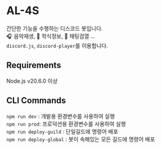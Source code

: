 # AL-4S
간단한 기능을 수행하는 디스코드 봇입니다.  
🎧 음악재생, 🍚 학식정보, 💬 채팅검열 ...  
`discord.js`, `discord-player`를 이용합니다.

## Requirements
Node.js v20.6.0 이상

## CLI Commands
`npm run dev` : 개발용 환경변수를 사용하여 실행  
`npm run prod`: 프로덕션용 환경변수를 사용하여 실행  
`npm run deploy-guild` : 단일길드에 명령어 배포  
`npm run deploy-global` : 봇이 속해있는 모든 길드에 명령어 배포